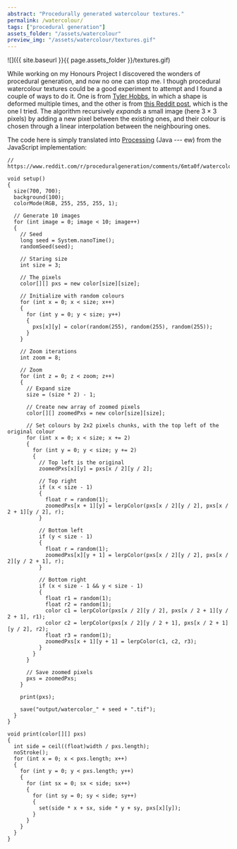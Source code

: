 ```yaml
---
abstract: "Procedurally generated watercolour textures."
permalink: /watercolour/
tags: ["procedural generation"]
assets_folder: "/assets/watercolour"
preview_img: "/assets/watercolour/textures.gif"
---
```


![]({{ site.baseurl }}{{ page.assets_folder }}/textures.gif)

While working on my Honours Project I discovered the wonders of procedural generation, and now no one can stop me. I though procedural watercolour textures could be a good experiment to attempt and I found a couple of ways to do it. One is from [Tyler Hobbs](https://tylerxhobbs.com/essays/2017/a-generative-approach-to-simulating-watercolor-paints), in which a shape is deformed multiple times, and the other is from [this Reddit post](https://www.reddit.com/r/proceduralgeneration/comments/6mta0f/watercolor_simple_noise_algorithm/), which is the one I tried. The algorithm recursively *expands* a small image (here 3 &#215; 3 pixels) by adding a new pixel between the existing ones, and their colour is chosen through a linear interpolation between the neighbouring ones.

The code here is simply translated into [Processing](https://processing.org/) (Java --- ew) from the JavaScript implementation:

```
// https://www.reddit.com/r/proceduralgeneration/comments/6mta0f/watercolor_simple_noise_algorithm/

void setup()
{
  size(700, 700);
  background(100);
  colorMode(RGB, 255, 255, 255, 1);

  // Generate 10 images
  for (int image = 0; image < 10; image++)
  {
    // Seed
    long seed = System.nanoTime();
    randomSeed(seed);

    // Staring size
    int size = 3;

    // The pixels
    color[][] pxs = new color[size][size];

    // Initialize with random colours
    for (int x = 0; x < size; x++)
    {
      for (int y = 0; y < size; y++)
      {
        pxs[x][y] = color(random(255), random(255), random(255));
      }
    }

    // Zoom iterations
    int zoom = 8;

    // Zoom
    for (int z = 0; z < zoom; z++)
    {
      // Expand size
      size = (size * 2) - 1;

      // Create new array of zoomed pixels
      color[][] zoomedPxs = new color[size][size];

      // Set colours by 2x2 pixels chunks, with the top left of the original colour
      for (int x = 0; x < size; x += 2)
      {
        for (int y = 0; y < size; y += 2)
        {
          // Top left is the original
          zoomedPxs[x][y] = pxs[x / 2][y / 2];

          // Top right
          if (x < size - 1)
          {
            float r = random(1);
            zoomedPxs[x + 1][y] = lerpColor(pxs[x / 2][y / 2], pxs[x / 2 + 1][y / 2], r);
          }

          // Bottom left
          if (y < size - 1)
          {
            float r = random(1);
            zoomedPxs[x][y + 1] = lerpColor(pxs[x / 2][y / 2], pxs[x / 2][y / 2 + 1], r);
          }

          // Bottom right
          if (x < size - 1 && y < size - 1)
          {
            float r1 = random(1);
            float r2 = random(1);
            color c1 = lerpColor(pxs[x / 2][y / 2], pxs[x / 2 + 1][y / 2 + 1], r1);
            color c2 = lerpColor(pxs[x / 2][y / 2 + 1], pxs[x / 2 + 1][y / 2], r2);
            float r3 = random(1);
            zoomedPxs[x + 1][y + 1] = lerpColor(c1, c2, r3);
          }
        }
      }

      // Save zoomed pixels
      pxs = zoomedPxs;
    }

    print(pxs);

    save("output/watercolor_" + seed + ".tif");
  }
}

void print(color[][] pxs)
{
  int side = ceil((float)width / pxs.length);
  noStroke();
  for (int x = 0; x < pxs.length; x++)
  {
    for (int y = 0; y < pxs.length; y++)
    {
      for (int sx = 0; sx < side; sx++)
      {
        for (int sy = 0; sy < side; sy++)
        {
          set(side * x + sx, side * y + sy, pxs[x][y]);
        }
      }
    }
  }
}
```
